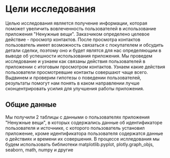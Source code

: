 # Цели исследования
Целью исследования является получение информации, которая поможет увеличить вовлеченность пользователей в использование приложения "Ненужные вещи". Заказчиком определено целевое действие - просмотр контактов. После просмотра контактов пользователь имеет возможность связаться с покупателем и обсудить детали сделки, поэтому оно и будет являтся для нас определяющим в выводе об успешности использования приложения. Мы проведем исследование и узнаем как связаны действия пользователей в приложении с итоговым просмотром контактов. Узнаем какие действия пользователи просмотревшие контакты совершают чаще всего. Выдвинем и проверим гипотезы о поведении пользователей, результаты помогут нам понять в каком направлении лучше сконцентрировать усилия для улучшения работы приложения.
## Общие данные
Мы получили 2 таблицы с данными о пользователях приложения "Ненужные вещи", в которых содержались данные об идентификаторе пользователя и источнике, с которого пользователь установил приложение, кроме идентификатора пользователя содержатся данные о действиях и времени их совершения.
В процессе ислледования мы будем использовать библиотеки matplotlib.pyplot, plotly.graph_objs, seaborn, math, numpy и другие
